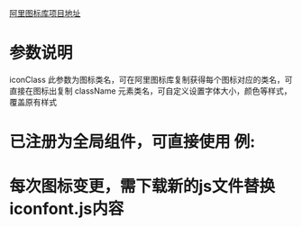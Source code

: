 [阿里图标库项目地址](https://www.iconfont.cn/manage/index?spm=a313x.7781069.1998910419.12&manage_type=myprojects&projectId=2212678&keyword=&project_type=&page=)

# 参数说明
iconClass 此参数为图标类名，可在阿里图标库复制获得每个图标对应的类名，可直接在图标出复制
className 元素类名，可自定义设置字体大小，颜色等样式，覆盖原有样式

# 已注册为全局组件，可直接使用 例:
<icon icon-class="saasicon_zhiwu"></icon>

# 每次图标变更，需下载新的js文件替换iconfont.js内容
